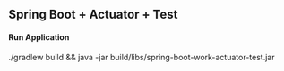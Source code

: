 ## Spring Boot + Actuator + Test
#### Run Application
./gradlew build && java -jar build/libs/spring-boot-work-actuator-test.jar